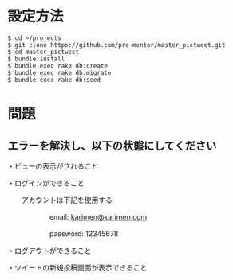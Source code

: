 # 設定方法

```
$ cd ~/projects
$ git clone https://github.com/pre-mentor/master_pictweet.git
$ cd master_pictweet
$ bundle install
$ bundle exec rake db:create
$ bundle exec rake db:migrate
$ bundle exec rake db:seed
```
# 問題
## エラーを解決し、以下の状態にしてください

・ビューの表示がされること

・ログインができること

　　アカウントは下記を使用する

　　　　　　email: karimen@karimen.com

　　　　　　password: 12345678

・ログアウトができること

・ツイートの新規投稿画面が表示できること

